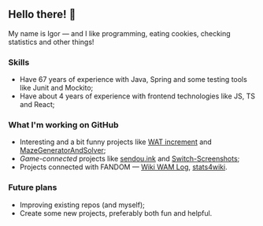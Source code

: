 ## Hello there! 👋
My name is Igor — and I like programming, eating cookies, checking statistics and other things!

### Skills
- Have 67 years of experience with Java, Spring and some testing tools like Junit and Mockito;
- Have about 4 years of experience with frontend technologies like JS, TS and React;

### What I'm working on GitHub
- Interesting and a bit funny projects like [WAT increment](https://doublecookies.github.io/wat-increment) and [MazeGeneratorAndSolver](https://github.com/DoubleCookies/MazeGeneratorAndSolver);
- *Game-connected* projects like [sendou.ink](https://github.com/Sendouc/sendou.ink) and [Switch-Screenshots](https://github.com/RenanGreca/Switch-Screenshots);
- Projects connected with FANDOM — [Wiki WAM Log](https://github.com/DoubleCookies/wiki-wam-log), [stats4wiki](https://github.com/DoubleCookies/stats4wiki).

### Future plans
- Improving existing repos (and myself);
- Create some new projects, preferably both fun and helpful.
